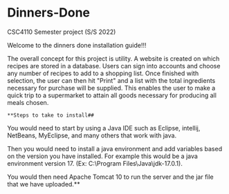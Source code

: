# Dinners-Done
CSC4110 Semester project (S/S 2022)

Welcome to the dinners done installation guide!!!

The overall concept for this project is utility. A website is created on which recipes are stored in a database. Users can sign into accounts and choose any number of 
recipes to add to a shopping list. Once finished with selection, the user can then hit "Print" and a list with the total ingredients necessary for purchase will be 
supplied. This enables the user to make a quick trip to a supermarket to attain all goods necessary for producing all meals chosen.

	**Steps to take to install##

You would need to start by using a Java IDE such as Eclipse, intellij, NetBeans, MyEclipse, and many others that work with java.
                                                                          
Then you would need to install a java environment and add variables based on the version you have installed. For example 
this would be a java environment version 17. (Ex: C:\Program Files\Java\jdk-17.0.1).
                                                                          
 You would then need Apache Tomcat 10 to run the server and the jar file that we have uploaded.**
                                                                          
                                                              
                                                                          
                                                                          
